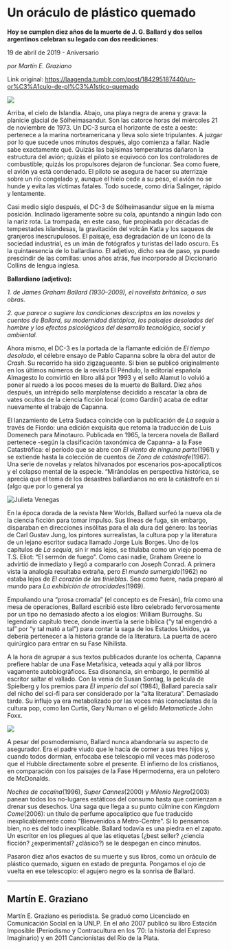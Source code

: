 # Un oráculo de plástico quemado

**Hoy se cumplen diez años de la muerte de J. G. Ballard y dos sellos argentinos celebran su legado con dos reediciones:**

19 de abril de 2019 - Aniversario

_por Martín E. Graziano_

Link original: https://laagenda.tumblr.com/post/184295187440/un-or%C3%A1culo-de-pl%C3%A1stico-quemado

![](https://64.media.tumblr.com/3886d024a6cc3f0d9ecc0aa50a6a4de6/572c181ba1b8e604-7f/s500x750/99cb41beb488824ca44c465e7ea74707a24cc569.jpg)


Arriba, el cielo de Islandia. Abajo, una playa negra de arena y grava: la planicie glacial de Sólheimasandur. Son las catorce horas del miércoles 21 de noviembre de 1973. Un DC-3 surca el horizonte de este a oeste: pertenece a la marina norteamericana y lleva solo siete tripulantes. A juzgar por lo que sucede unos minutos después, algo comienza a fallar. Nadie sabe exactamente qué. Quizás las bajísimas temperaturas dañaron la estructura del avión; quizás el piloto se equivocó con los controladores de combustible; quizás los propulsores dejaron de funcionar. Sea como fuere, el avión ya está condenado. El piloto se asegura de hacer su aterrizaje sobre un río congelado y, aunque el hielo cede a su peso, el avión no se hunde y evita las víctimas fatales. Todo sucede, como diría Salinger, rápido y lentamente. 

Casi medio siglo después, el DC-3 de Sólheimasandur sigue en la misma posición. Inclinado ligeramente sobre su cola, apuntando a ningún lado con la nariz rota. La trompada, en este caso, fue propinada por décadas de tempestades islandesas, la gravitación del volcán Katla y los saqueos de granjeros inescrupulosos. El paisaje, esa degradación de un ícono de la sociedad industrial, es un imán de fotógrafos y turistas del lado oscuro. Es la quintaesencia de lo ballardiano. El adjetivo, dicho sea de paso, ya puede prescindir de las comillas: unos años atrás, fue incorporado al Diccionario Collins de lengua inglesa. 

**Ballardiano (adjetivo):**

*1. de James Graham Ballard (1930–2009), el novelista británico, o sus obras.*

*2. que parece o sugiere las condiciones descriptas en las novelas y cuentos de Ballard, su modernidad distópica, los paisajes desolados del hombre y los efectos psicológicos del desarrollo tecnológico, social y ambiental.*

Ahora mismo, el DC-3 es la portada de la flamante edición de *El tiempo desolado*, el célebre ensayo de Pablo Capanna sobre la obra del autor de *Crash*. Su recorrido ha sido zigzagueante. Si bien se publicó originalmente en los últimos números de la revista El Péndulo, la editorial española Almagesto lo convirtió en libro allá por 1993 y el sello Alamut lo volvió a poner al ruedo a los pocos meses de la muerte de Ballard. Diez años después, un intrépido sello marplatense decidido a rescatar la obra de vates ocultos de la ciencia ficción local (como Gardini) acaba de editar nuevamente el trabajo de Capanna. 

El lanzamiento de Letra Sudaca coincide con la publicación de *La sequía* a través de Fiordo: una edición exquisita que retoma la traducción de Luis Domenech para Minotauro. Publicada en 1965, la tercera novela de Ballard pertenece -según la 
clasificación taxonómica de Capanna- a la Fase Catastrófica: el período que se abre con *El viento de ninguna parte*(1961) y se extiende hasta la colección de cuentos de *Zona de catástrofe*(1967). Una serie de novelas y relatos hilvanados por escenarios pos-apocalípticos y el colapso mental de la especie. “Mirándolas en perspectiva histórica, se aprecia que el tema de los desastres ballardianos no era la catástrofe en si (algo que por lo general ya 

![Julieta Venegas](https://64.media.tumblr.com/f27dab22941be460a22f7a0255613540/572c181ba1b8e604-5a/s250x400/04a4c54825858626aede220315c2fb01ec48c3a9.jpg)


En la época dorada de la revista New Worlds, Ballard surfeó la nueva ola de la ciencia ficción para tomar impulso. Sus líneas de fuga, sin embargo, disparaban en direcciones insólitas para el ala dura del género: las teorías de Carl Gustav Jung, los pintores surrealistas, la cultura pop y la literatura de un lejano escritor sudaca llamado Jorge Luis Borges. Uno de los capítulos de *La sequía*, sin ir más lejos, se titulaba como un viejo poema de T.S. Eliot: “El sermón de fuego”. Como casi nadie, Graham Greene lo advirtió de inmediato y llegó a compararlo con Joseph Conrad. A primera vista la analogía resultaba extraña, pero *El mundo sumergido*(1962) no estaba lejos de *El corazón de las tinieblas*. Sea como fuere, nada preparó al mundo para *La exhibición de atrocidades*(1969).

Empuñando una “prosa cromada” (el concepto es de Fresán), fría como una mesa de operaciones, Ballard escribió este libro celebrado fervorosamente por un tipo no demasiado afecto a los elogios: William Burroughs. Su legendario capítulo trece, donde invertía la serie bíblica (“y tal engendró a tal” por “y tal mató a tal”) para contar la saga de los Estados Unidos, ya debería pertenecer a la historia grande de la literatura. La puerta de acero quirúrgico para entrar en su Fase Nihilista. 

A la hora de agrupar a sus textos publicados durante los ochenta, Capanna prefiere hablar de una Fase Metafísica, veteada aquí y allá por libros vagamente autobiográficos. Esa disonancia, sin embargo, le permitió al escritor saltar el vallado. Con la venia de Susan Sontag, la película de Spielberg y los premios para *El imperio del sol* (1984), Ballard parecía salir del nicho del sci-fi para ser considerado por la “alta literatura”. Demasiado tarde. Su influjo ya era metabolizado por las voces más iconoclastas de la cultura pop, como Ian Curtis, Gary Numan o el gélido *Metamatic*de John Foxx. 

![](https://64.media.tumblr.com/3886d024a6cc3f0d9ecc0aa50a6a4de6/572c181ba1b8e604-7f/s500x750/99cb41beb488824ca44c465e7ea74707a24cc569.jpg)

A pesar del posmodernismo, Ballard nunca abandonaría su aspecto de asegurador. Era el padre viudo que le hacía de comer a sus tres hijos y, cuando todos dormían, enfocaba ese telescopio mil veces más poderoso que el Hubble directamente sobre el presente. El infierno de los cristianos, en comparación con los paisajes de la Fase Hipermoderna, era un pelotero de McDonalds. 

*Noches de cocaína*(1996), *Super Cannes*(2000) y *Milenio Negro*(2003) panean todos los no-lugares estáticos del consumo hasta que comienzan a drenar sus desechos. Una saga que llega a su punto cúlmine con *Kingdom Come*(2006): un título de perfume apocalíptico que fue traducido inexplicablemente como “Bienvenidos a Metro-Centre”. Si lo pensamos bien, no es del todo inexplicable. Ballard todavía es una piedra en el zapato. Un escritor en los pliegues al que las etiquetas (¿best seller? ¿ciencia ficción? ¿experimental? ¿clásico?) se le despegan en cinco minutos. 

Pasaron diez años exactos de su muerte y sus libros, como un oráculo de plástico quemado, siguen en estado de pregunta. Pongamos el ojo de vuelta en ese telescopio: el agujero negro es la sonrisa de Ballard. 



---

Martín E. Graziano
------------------

 Martín E. Graziano es periodista. Se graduó como Licenciado en Comunicación Social en la UNLP. En el año 2007 publicó su libro Estación Imposible (Periodismo y Contracultura en los ’70: la historia del Expreso Imaginario) y en 2011 Cancionistas del Río de la Plata. 

